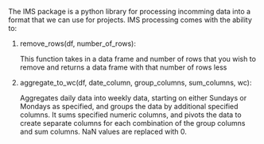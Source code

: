 The IMS package is a python library for processing incomming data into a format that we can use for projects. IMS processing comes with the ability to:

1. remove_rows(df, number_of_rows):

    This function takes in a data frame and number of rows that you wish to remove and returns a data frame with that number of rows less

1. aggregate_to_wc(df, date_column, group_columns, sum_columns, wc):

    Aggregates daily data into weekly data, starting on either Sundays or Mondays as specified, 
    and groups the data by additional specified columns. It sums specified numeric columns, 
    and pivots the data to create separate columns for each combination of the group columns 
    and sum columns. NaN values are replaced with 0.
